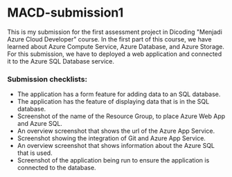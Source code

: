 # MACD-submission1

This is my submission for the first assessment project in Dicoding "Menjadi Azure Cloud Developer" course. In the first part of this course, we have learned about Azure Compute Service, Azure Database, and Azure Storage. For this submission, we have to deployed a web application and connected it to the Azure SQL Database service.

### Submission checklists:

* The application has a form feature for adding data to an SQL database. 
* The application has the feature of displaying data that is in the SQL database. 
* Screenshot of the name of the Resource Group, to place Azure Web App and Azure SQL. 
* An overview screenshot that shows the url of the Azure App Service. 
* Screenshot showing the integration of Git and Azure App Service.
* An overview screenshot that shows information about the Azure SQL that is used. 
* Screenshot of the application being run to ensure the application is connected to the database.
